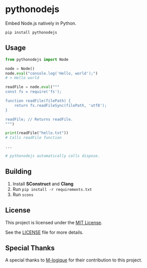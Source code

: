 # pythonodejs
Embed Node.js natively in Python.

```
pip install pythonodejs
```

## Usage
```py
from pythonodejs import Node

node = Node()
node.eval("console.log('Hello, world');")
# > Hello world

readFile = node.eval("""
const fs = require('fs');

function readFile(filePath) {
    return fs.readFileSync(filePath, 'utf8');
}

readFile; // Returns readFile.
""")

print(readFile("hello.txt"))
# Calls readFile function

...

# pythonodejs automatically calls dispose.
```

## Building
1. Install **SConstruct** and **Clang**
2. Run `pip install -r requirements.txt`
3. Run `scons`

## License

This project is licensed under the [MIT License](LICENSE).

See the [LICENSE](LICENSE) file for more details.

## Special Thanks

A special thanks to [M-logique](https://github.com/M-logique) for their contribution to this project.
